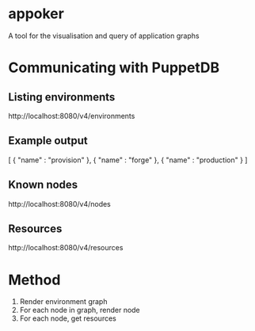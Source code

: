 # appoker
A tool for the visualisation and query of application graphs

# Communicating with PuppetDB
## Listing environments
http://localhost:8080/v4/environments

## Example output
[ {
  "name" : "provision"
}, {
  "name" : "forge"
}, {
  "name" : "production"
} ]

## Known nodes
http://localhost:8080/v4/nodes

## Resources
http://localhost:8080/v4/resources

# Method
1. Render environment graph
2. For each node in graph, render node
3. For each node, get resources
